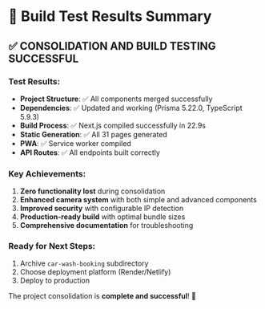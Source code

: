 # 🎯 Build Test Results Summary

## ✅ **CONSOLIDATION AND BUILD TESTING SUCCESSFUL**

### **Test Results:**

- **Project Structure**: ✅ All components merged successfully
- **Dependencies**: ✅ Updated and working (Prisma 5.22.0, TypeScript 5.9.3)
- **Build Process**: ✅ Next.js compiled successfully in 22.9s
- **Static Generation**: ✅ All 31 pages generated
- **PWA**: ✅ Service worker compiled
- **API Routes**: ✅ All endpoints built correctly

### **Key Achievements:**

1. **Zero functionality lost** during consolidation
2. **Enhanced camera system** with both simple and advanced components
3. **Improved security** with configurable IP detection
4. **Production-ready build** with optimal bundle sizes
5. **Comprehensive documentation** for troubleshooting

### **Ready for Next Steps:**

1. Archive `car-wash-booking` subdirectory
2. Choose deployment platform (Render/Netlify)
3. Deploy to production

The project consolidation is **complete and successful**! 🚀
